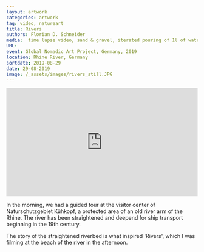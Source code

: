 ```yaml
---
layout: artwork
categories: artwork
tag: video, natureart
title: Rivers
authors: Florian D. Schneider
media:  time lapse video, sand & gravel, iterated pouring of 1l of water
URL:
event: Global Nomadic Art Project, Germany, 2019
location: Rhine River, Germany
sortdate: 2019-08-29
date: 29-08-2019
image: /_assets/images/rivers_still.JPG
---
```


<div style="padding:56.25% 0 0 0;position:relative;"><iframe src="https://player.vimeo.com/video/358162600?autoplay=1&title=0&byline=0&portrait=0" style="position:absolute;top:0;left:0;width:100%;height:100%;" frameborder="0" allow="autoplay; fullscreen" allowfullscreen></iframe></div><script src="https://player.vimeo.com/api/player.js"></script>


In the morning, we had a guided tour at the visitor center of Naturschutzgebiet Kühkopf, a protected area of an old river arm of the Rhine. The river has been straightened and deepend for ship transport beginning in the 19th century.

The story of the straightened riverbed is what inspired 'Rivers', which I was filming at the beach of the river in the afternoon.
